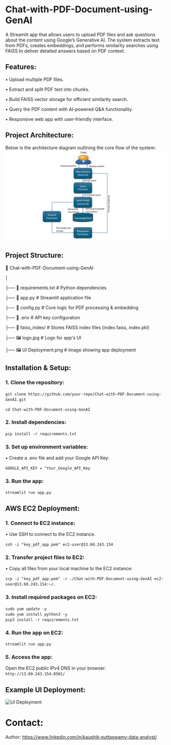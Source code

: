 # Chat-with-PDF-Document-using-GenAI

A Streamlit app that allows users to upload PDF files and ask questions about the content using Google’s Generative AI. The system extracts text from PDFs, creates embeddings, and performs similarity searches using FAISS to deliver detailed answers based on PDF context.

## Features:
• Upload multiple PDF files.

• Extract and split PDF text into chunks.

• Build FAISS vector storage for efficient similarity search.

• Query the PDF content with AI-powered Q&A functionality.

• Responsive web app with user-friendly interface.
## Project Architecture:
Below is the architecture diagram outlining the core flow of the system:
![Project architecture diagram](https://github.com/Kaushik-Puttaswamy/Chat-with-PDF-Document-using-GenAI/blob/main/Project%20architecture%20diagram.png)

## Project Structure:
📂 Chat-with-PDF-Document-using-GenAI

│

├── 📄 requirements.txt       # Python dependencies

├── 📄 app.py                 # Streamlit application file

├── 📄 config.py              # Core logic for PDF processing & embedding

├── 📄 .env                   # API key configuration

├── 📂 faiss_index/           # Stores FAISS index files (index.faiss, index.pkl)

├── 🖼 logo.jpg               # Logo for app's UI

├── 🖼 UI Deployment.png      # Image showing app deployment


## Installation & Setup:
### 1. Clone the repository:
  ``` git clone https://github.com/your-repo/Chat-with-PDF-Document-using-GenAI.git  ```
  
  ``` cd Chat-with-PDF-Document-using-GenAI   ```

### 2. Install dependencies:
  ``` pip install -r requirements.txt  ```

### 3. Set up environment variables:

• Create a .env file and add your Google API Key:

  ``` GOOGLE_API_KEY = "Your_Google_API_Key   ```

### 3. Run the app:   

``` streamlit run app.py  ```

## AWS EC2 Deployment:

### 1. Connect to EC2 instance:

• Use SSH to connect to the EC2 instance.  

```ssh -i "key_pdf_app.pem" ec2-user@13.60.243.154  ```

### 2. Transfer project files to EC2:

• Copy all files from your local machine to the EC2 instance:   

```scp -i "key_pdf_app.pem" -r ./Chat-with-PDF-Document-using-GenAI ec2-user@13.60.243.154:~/.  ```

### 3. Install required packages on EC2:   

``` sudo yum update -y   ```   
``` sudo yum install python3 -y   ```   
```pip3 install -r requirements.txt  ```

### 4. Run the app on EC2:  

``` streamlit run app.py   ```

### 5. Access the app:

Open the EC2 public IPv4 DNS in your browser:    ``` http://13.60.243.154:8501/   ```

## Example UI Deployment:
![UI Deployment](https://github.com/Kaushik-Puttaswamy/Chat-with-PDF-Document-using-GenAI/blob/main/UI%20Deployment.png)


# Contact:
Author: https://www.linkedin.com/in/kaushik-puttaswamy-data-analyst/






